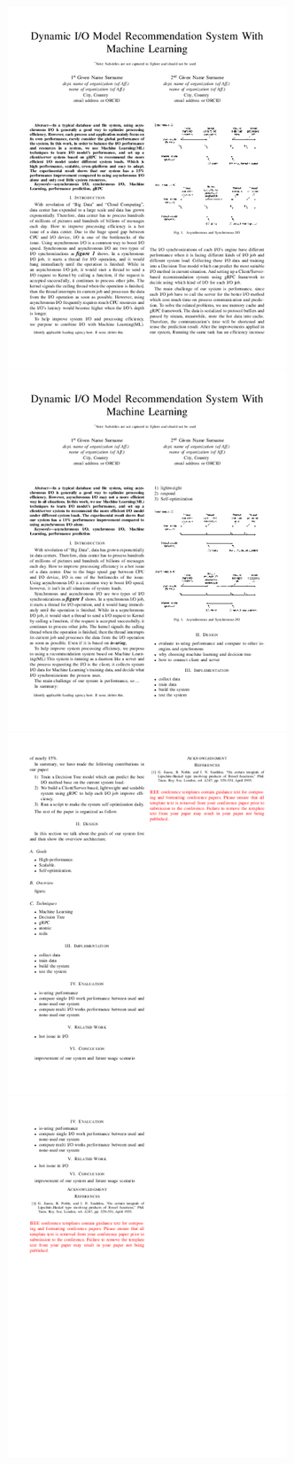 ![IOWithMachineLearning-0.jpg](./IOWithMachineLearning-0.jpg)
![IOWithMachineLearning-0.png](./IOWithMachineLearning-0.png)
![IOWithMachineLearning-1.jpg](./IOWithMachineLearning-1.jpg)
![IOWithMachineLearning-1.png](./IOWithMachineLearning-1.png)
